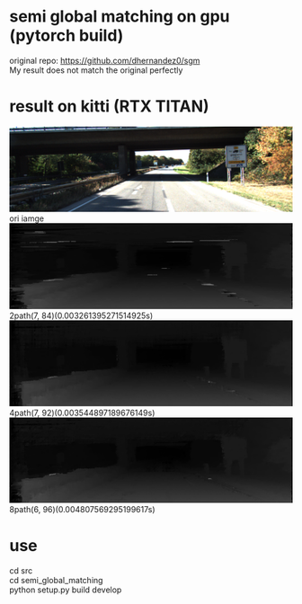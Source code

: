 
# semi global matching on gpu (pytorch build)
original repo: https://github.com/dhernandez0/sgm<br/>
My result does not match the original perfectly<br/>

# result on kitti (RTX TITAN)
![image](https://github.com/sjg918/sgm/blob/main/image.png?raw=true)
ori iamge<br/>
![2path](https://github.com/sjg918/sgm/blob/main/path-2.png?raw=true)
2path(7, 84)(0.003261395271514925s)<br/>
![4path](https://github.com/sjg918/sgm/blob/main/path-4.png?raw=true)
4path(7, 92)(0.003544897189676149s)<br/>
![8path](https://github.com/sjg918/sgm/blob/main/path-8.png?raw=true)
8path(6, 96)(0.004807569295199617s)<br/>

# use
cd src<br/>
cd semi_global_matching<br/>
python setup.py build develop<br/>
